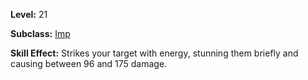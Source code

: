 <!-- TITLE: Skill: Sharp Push -->
<!-- SUBTITLE:  -->

**Level:** 21

**Subclass:** [Imp](imp)

**Skill Effect:** Strikes your target with energy, stunning them briefly and causing between 96 and 175 damage.